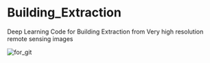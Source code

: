 # Building_Extraction
Deep Learning Code for Building Extraction from Very high resolution remote sensing images

![for_git](https://user-images.githubusercontent.com/9913083/117224807-15a42000-ae26-11eb-8d7a-9f647c89d873.png)

